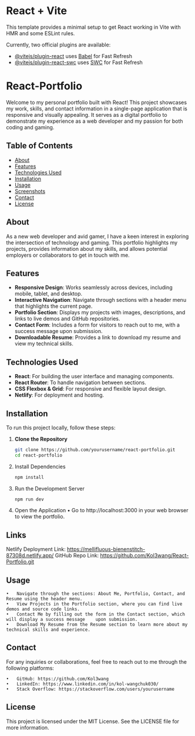 # React + Vite

This template provides a minimal setup to get React working in Vite with HMR and some ESLint rules.

Currently, two official plugins are available:

- [@vitejs/plugin-react](https://github.com/vitejs/vite-plugin-react/blob/main/packages/plugin-react/README.md) uses [Babel](https://babeljs.io/) for Fast Refresh
- [@vitejs/plugin-react-swc](https://github.com/vitejs/vite-plugin-react-swc) uses [SWC](https://swc.rs/) for Fast Refresh


# React-Portfolio
Welcome to my personal portfolio built with React! This project showcases my work, skills, and contact information in a single-page application that is responsive and visually appealing. It serves as a digital portfolio to demonstrate my experience as a web developer and my passion for both coding and gaming.

## Table of Contents
- [About](#about)
- [Features](#features)
- [Technologies Used](#technologies-used)
- [Installation](#installation)
- [Usage](#usage)
- [Screenshots](#screenshots)
- [Contact](#contact)
- [License](#license)

## About

As a new web developer and avid gamer, I have a keen interest in exploring the intersection of technology and gaming. This portfolio highlights my projects, provides information about my skills, and allows potential employers or collaborators to get in touch with me.

## Features

- **Responsive Design**: Works seamlessly across devices, including mobile, tablet, and desktop.
- **Interactive Navigation**: Navigate through sections with a header menu that highlights the current page.
- **Portfolio Section**: Displays my projects with images, descriptions, and links to live demos and GitHub repositories.
- **Contact Form**: Includes a form for visitors to reach out to me, with a success message upon submission.
- **Downloadable Resume**: Provides a link to download my resume and view my technical skills.

## Technologies Used

- **React**: For building the user interface and managing components.
- **React Router**: To handle navigation between sections.
- **CSS Flexbox & Grid**: For responsive and flexible layout design.
- **Netlify**: For deployment and hosting.

## Installation

To run this project locally, follow these steps:

1. **Clone the Repository**
   ```bash
   git clone https://github.com/yourusername/react-portfolio.git
   cd react-portfolio

2. Install Dependencies
   ```bash
   npm install

3. Run the Development Server
   ```bash
   npm run dev      

4. Open the Application
•	Go to http://localhost:3000 in your web browser to view the portfolio.

 ## Links
  Netlify Deployment Link: https://mellifluous-bienenstitch-87308d.netlify.app/
  GitHub Repo Link: https://github.com/Kol3wang/React-Portfolio.git

 ## Usage

	•	Navigate through the sections: About Me, Portfolio, Contact, and Resume using the header menu.
	•	View Projects in the Portfolio section, where you can find live demos and source code links.
	•	Contact Me by filling out the form in the Contact section, which will display a success message    upon submission.
	•	Download My Resume from the Resume section to learn more about my technical skills and experience.

 ## Contact

 For any inquiries or collaborations, feel free to reach out to me through the following platforms:

	•	GitHub: https://github.com/Kol3wang
	•	LinkedIn: https://www.linkedin.com/in/kol-wangchuk030/
	•	Stack Overflow: https://stackoverflow.com/users/yourusername    

 ## License 
 This project is licensed under the MIT License. See the LICENSE file for more information.